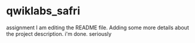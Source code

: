 # qwiklabs_safri
assignment
I am editing the README file. Adding some more details about the project description.
i'm done. seriously
